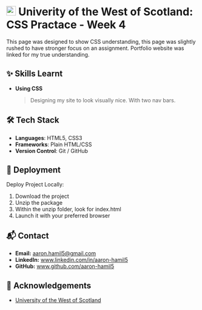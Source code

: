 # <img src="https://www.uniqstudio.org/images/template_web.webp" alt="TEMPLATE Logo" width="25"/> Univerity of the West of Scotland: CSS Practace - Week 4

This page was designed to show CSS understanding, this page was slightly rushed to have stronger focus on an assignment. Portfolio website was linked for my true understanding.

## ✨ Skills Learnt
- **Using CSS**
    > Designing my site to look visually nice. With two nav bars.

## 🛠️ Tech Stack
- **Languages**: HTML5, CSS3
- **Frameworks**: Plain HTML/CSS
- **Version Control**: Git / GitHub

## 🚀 Deployment
Deploy Project Locally:
1. Download the project
2. Unzip the package
3. Within the unzip folder, look for index.html
4. Launch it with your preferred browser

## 📬 Contact
- **Email:** aaron.hamil5@gmail.com
- **LinkedIn:** www.linkedin.com/in/aaron-hamil5
- **GitHub:** www.github.com/aaron-hamil5

## 🙏 Acknowledgements
 - [University of the West of Scotland](https://www.uws.ac.uk/study/undergraduate/undergraduate-course-search/web-mobile-development/)

